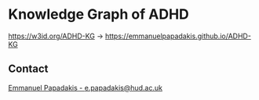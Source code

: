 # Knowledge Graph of ADHD
https://w3id.org/ADHD-KG -> https://emmanuelpapadakis.github.io/ADHD-KG



## Contact
[Emmanuel Papadakis - e.papadakis@hud.ac.uk](mailto:e.papadakis@hud.ac.uk)
